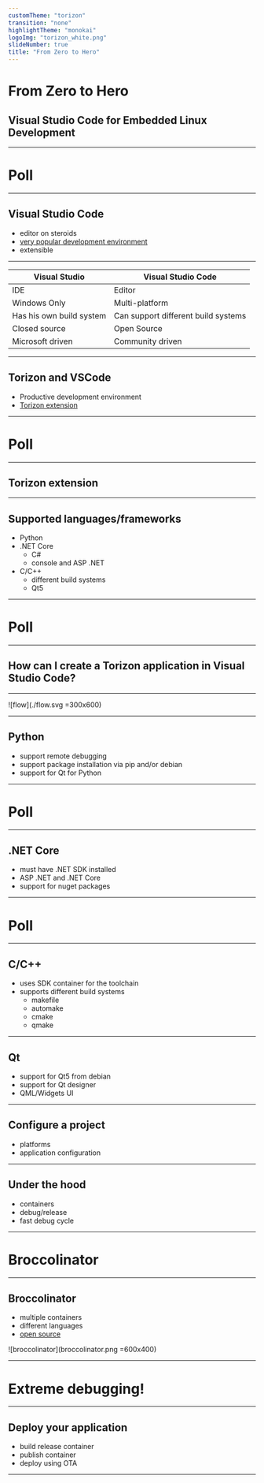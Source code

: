 ```yaml
---
customTheme: "torizon"
transition: "none"
highlightTheme: "monokai"
logoImg: "torizon_white.png"
slideNumber: true
title: "From Zero to Hero"
---
```


# From Zero to Hero

## Visual Studio Code for Embedded Linux Development

---

# Poll

---

## Visual Studio Code

- editor on steroids
- [very popular development environment](https://insights.stackoverflow.com/survey/2019#development-environments-and-tools)
- extensible

---

| Visual Studio            | Visual Studio Code                  |
|--------------------------|-------------------------------------|
| IDE                      | Editor                              |
| Windows Only             | Multi-platform                      |
| Has his own build system | Can support different build systems |
| Closed source            | Open Source                         |
| Microsoft driven         | Community driven                    |

---

## Torizon and VSCode

- Productive development environment
- [Torizon extension](https://marketplace.visualstudio.com/items?itemName=Toradex.torizon)

---

# Poll

---

## Torizon extension

---

## Supported languages/frameworks

- Python
- .NET Core
    - C#
    - console and ASP .NET
- C/C++
    - different build systems
    - Qt5

---

# Poll

---

## How can I create a Torizon application in Visual Studio Code?

---

![flow](./flow.svg =300x600)

---

## Python

- support remote debugging
- support package installation via pip and/or debian
- support for Qt for Python

---

# Poll

---

## .NET Core

- must have .NET SDK installed
- ASP .NET and .NET Core
- support for nuget packages

---

# Poll

---

## C/C++

- uses SDK container for the toolchain
- supports different build systems
    - makefile
    - automake
    - cmake
    - qmake

---

## Qt

- support for Qt5 from debian
- support for Qt designer
- QML/Widgets UI

---

## Configure a project

- platforms
- application configuration

---

## Under the hood

- containers
- debug/release
- fast debug cycle

---

# Broccolinator

---

## Broccolinator

- multiple containers
- different languages
- [open source](https://github.com/toradex/broccolinator)

![broccolinator](broccolinator.png =600x400)

---

# Extreme debugging!

---

## Deploy your application

- build release container
- publish container
- deploy using OTA

---
